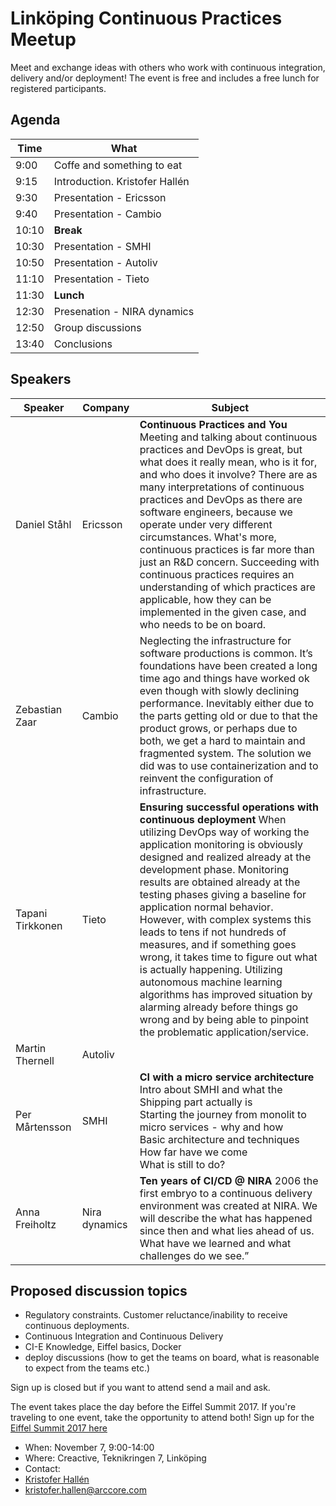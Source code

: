 # Linköping Continuous Practices Meetup

Meet and exchange ideas with others who work with continuous integration, delivery and/or deployment!
The event is free and includes a free lunch for registered participants.



## Agenda

Time | What
------------- | ------------- 
9:00 | Coffe and something to eat
9:15 | Introduction. Kristofer Hallén
9:30 | Presentation - Ericsson
9:40 | Presentation - Cambio
10:10 | **Break**
10:30 | Presentation - SMHI
10:50 | Presentation - Autoliv
11:10 | Presentation - Tieto
11:30 | **Lunch**
12:30 | Presenation - NIRA dynamics
12:50 | Group discussions
13:40 | Conclusions

## Speakers

Speaker | Company | Subject 
------------ | ------------- | -------------
Daniel Ståhl | Ericsson | **Continuous Practices and You** Meeting and talking about continuous practices and DevOps is great, but what does it really mean, who is it for, and who does it involve? There are as many interpretations of continuous practices and DevOps as there are software engineers, because we operate under very different circumstances. What's more, continuous practices is far more than just an R&D concern. Succeeding with continuous practices requires an understanding of which practices are applicable, how they can be implemented in the given case, and who needs to be on board.
Zebastian Zaar | Cambio | Neglecting the infrastructure for software productions is common. It’s foundations have been created a long time ago and things have worked ok even though with slowly declining performance. Inevitably either due to the parts getting old or due to that the product grows, or perhaps due to both, we get a hard to maintain and fragmented system. The solution we did was to use containerization and to reinvent the configuration of infrastructure. 
Tapani Tirkkonen | Tieto | **Ensuring successful operations with continuous deployment** When utilizing DevOps way of working the application monitoring is obviously designed and realized already at the development phase. Monitoring results are obtained already at the testing phases giving a baseline for application normal behavior. However, with complex systems this leads to tens if not hundreds of measures, and if something goes wrong, it takes time to figure out what is actually happening. Utilizing autonomous machine learning algorithms has improved situation by alarming already before things go wrong and by being able to pinpoint the problematic application/service.
Martin Thernell | Autoliv |
Per Mårtensson | SMHI | **CI with a micro service architecture**<br> Intro about SMHI and what the Shipping part actually is<br>Starting the journey from monolit to micro services - why and how<br>Basic architecture and techniques<br>How far have we come<br>What is still to do? 
Anna Freiholtz | Nira dynamics | **Ten years of CI/CD @ NIRA** 2006 the first embryo to a continuous delivery environment was created at NIRA. We will describe the what has happened since then and what lies ahead of us. What have we learned and what challenges do we see.”


## Proposed discussion topics

* Regulatory constraints. Customer reluctance/inability to receive continuous deployments.
* Continuous Integration and Continuous Delivery
* CI-E Knowledge, Eiffel basics, Docker
* deploy discussions (how to get the teams on board, what is reasonable to expect from the teams etc.) 





Sign up is closed but if you want to attend send a mail and ask.

The event takes place the day before the Eiffel Summit 2017. If you're traveling to one event, take the opportunity to attend both! Sign up for the [Eiffel Summit 2017 here](https://goo.gl/forms/MDw3q2oq6SUTCOnD3)

* When: November 7, 9:00-14:00
* Where: Creactive, Teknikringen 7, Linköping
* Contact: 
* [Kristofer Hallén](https://www.linkedin.com/in/kristoferhallen/)
* kristofer.hallen@arccore.com

